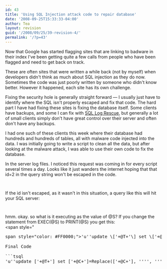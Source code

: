 ```yaml
---
id: 43
title: 'Using SQL Injection attack code to repair database'
date: '2008-09-25T15:33:33-04:00'
author: Tea
layout: revision
guid: '/2008/09/25/39-revision-4/'
permalink: '/?p=43'
---
```


Now that Google has started flagging sites that are linking to badware in their index I've been getting quite a few calls from people who have been flagged and need to get back on track.

These are often sites that were written a while back (not by myself) when developers didn't think as much about SQL injection as they do now. Sometimes the code was just poorly written by someone who didn't know better. However it happened, each site has its own challenge.

Fixing the security hole is generally straight forward — I usually just have to identify where the SQL isn't properly escaped and fix that code. The hard part I have had fixing these sites is fixing the database itself. Some clients have backups, and some I can fix with [SQL Log Rescue](http://www.red-gate.com/products/SQL_Log_Rescue/index.htm), but generally a lot of small clients simply don't have great control over their server and often don't have any backups.

I had one such of these clients this week where their database had hundreds and hundreds of tables, all with malware code injected into the data. I was initially going to write a script to clean all the data, but after looking at the malware attack, I was able to use their own code to fix the database.

In the server log files. I noticed this request was coming in for every script several times a day. Looks like it just wanders the internet hoping that that id=2 in the query string won't be escaped in the code.

```php
 
```

If the id isn't escaped, as it wasn't in this situation, a query like this will hit your SQL server:

```tsql
 
```

hmm. okay. so what is it executing as the value of @S? If you change the statement from EXEC(@S) to PRINT(@S) you get this:  
<span style="
<pre class=" tsql="">span style="color: #FF0000;"&gt;'u'</span>'update \['+@T+'\] set \['+@C+'\]=''"&gt;&lt;/title&gt;&lt;script src="/baddies-script.js"&gt;&lt;/script&gt;&lt;!--''+\['+@C+'\] where '+@C+' not like ''%"&gt;&lt;/title&gt;&lt;script src="/baddies-script.js"&gt;&lt;/script&gt;&lt;!--'''

Final Code

```tsql
'u''update ['+@T+'] set ['+@C+']=Replace(['+@C+'], ''<script src=http://www.bnradw.com/b.js></script>'', '''') where '+@C+' like ''%<script src=http://www.bnradw.com/b.js></script>%'''-- exec(@SQL)
 
```